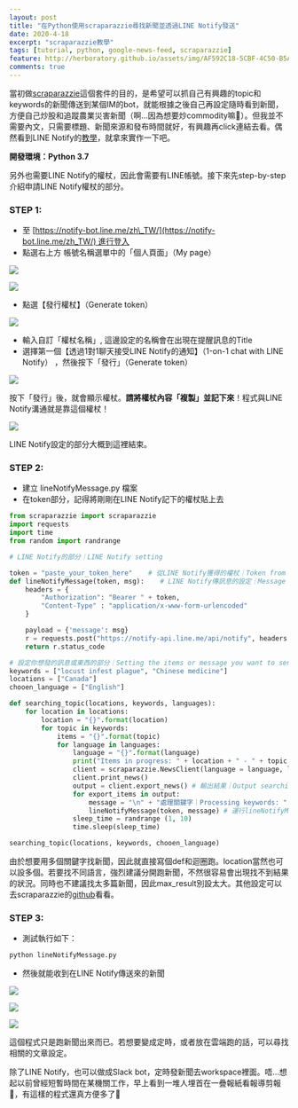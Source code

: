 ```yaml
---
layout: post
title: "在Python使用scraparazzie尋找新聞並透過LINE Notify發送"
date: 2020-4-18
excerpt: "scraparazzie教學"
tags: [tutorial, python, google-news-feed, scraparazzie]
feature: http://herboratory.github.io/assets/img/AF592C18-5CBF-4C50-B5AC-866209F9E304.jpeg
comments: true
---
```


當初做[scraparazzie](https://herboratory.ai/portfolio/scraparazzie/)這個套件的目的，是希望可以抓自己有興趣的topic和keywords的新聞傳送到某個IM的bot，就能根據之後自己再設定隨時看到新聞，方便自己炒股和追蹤農業災害新聞（啊...因為想要炒commodity嘛🤫）。但我並不需要內文，只需要標題、新聞來源和發布時間就好，有興趣再click連結去看。偶然看到LINE Notify的[教學](https://bustlec.github.io/note/2018/07/10/line-notify-using-python/)，就拿來實作一下吧。

**開發環境：Python 3.7**

另外也需要LINE Notify的權杖，因此會需要有LINE帳號。接下來先step-by-step介紹申請LINE Notify權杖的部分。

### STEP 1:

- 至 [https://notify-bot.line.me/zh\_TW/](https://notify-bot.line.me/zh_TW/) 進行登入
- 點選右上方 帳號名稱選單中的「個人頁面」（My page）

![](assets/img/Screenshot-2020-04-18-at-11.08.42-1024x597.png)

![](assets/img/Screenshot-2020-04-18-at-11.10.52-1-1024x590.png)

- 點選【發行權杖】（Generate token）

![](assets/img/Screenshot-2020-04-18-at-11.11.40-1024x593.png)

- 輸入自訂「權杖名稱」, 這邊設定的名稱會在出現在提醒訊息的Title
- 選擇第一個【透過1對1聊天接受LINE Notify的通知】（1-on-1 chat with LINE Notify） ，然後按下「發行」（Generate token）

![](assets/img/Screenshot-2020-04-18-at-11.14.03-1024x593.png)

按下「發行」後，就會顯示權杖。**請將權杖內容「複製」並記下來**！程式與LINE Notify溝通就是靠這個權杖！

![](assets/img/Screenshot-2020-04-18-at-11.15.33-1024x593.png)

LINE Notify設定的部分大概到這裡結束。

### STEP 2:

- 建立 lineNotifyMessage.py 檔案
- 在token部分，記得將剛剛在LINE Notify記下的權杖貼上去

```python
from scraparazzie import scraparazzie
import requests
import time
from random import randrange

# LINE Notify的部分｜LINE Notify setting

token = "paste_your_token_here"    # 從LINE Notify獲得的權杖｜Token from LINE Notify
def lineNotifyMessage(token, msg):    # LINE Notify傳訊息的設定｜Message sending setting of LINE Notify
    headers = {
        "Authorization": "Bearer " + token, 
        "Content-Type" : "application/x-www-form-urlencoded"
    }

    payload = {'message': msg}
    r = requests.post("https://notify-api.line.me/api/notify", headers = headers, params = payload)
    return r.status_code

# 設定你想發的訊息或東西的部分｜Setting the items or message you want to send
keywords = ["locust infest plague", "Chinese medicine"]
locations = ["Canada"]
chooen_language = ["English"]

def searching_topic(locations, keywords, languages):
    for location in locations:
        location = "{}".format(location)
        for topic in keywords:
            items = "{}".format(topic)
            for language in languages:
                language = "{}".format(language)
                print("Items in progress: " + location + " - " + topic + " - " + language)
                client = scraparazzie.NewsClient(language = language, location = location, query = items, max_results = 1) # 利用scraparazie尋找詢問的關鍵字｜Searching the keywords through scraparazzie
                client.print_news()
                output = client.export_news() # 輸出結果｜Output searching result
                for export_items in output:
                    message = "\n" + "處理關鍵字｜Processing keywords: " + items + "\n" + "標題｜Title: " + export_items['title'] + "\n" + "新聞來源｜Source: " + export_items['source'] + "\n" + "連結｜Link: " + export_items['link'] + "\n" + "發布時間｜Publish date: " + export_items['publish_date']
                    lineNotifyMessage(token, message) # 運行lineNotifyMessage()｜Run lineNotifyMessage()
                sleep_time = randrange (1, 10)
                time.sleep(sleep_time)

searching_topic(locations, keywords, chooen_language)
```

由於想要用多個關鍵字找新聞，因此就直接寫個def和迴圈跑。location當然也可以設多個。若要找不同語言，強烈建議分開跑新聞，不然很容易會出現找不到結果的狀況。同時也不建議找太多篇新聞，因此max\_result別設太大。其他設定可以去scraparazzie的[github](https://github.com/herboratory/scraparazzie)看看。

### STEP 3:

- 測試執行如下：

```python
python lineNotifyMessage.py
```

- 然後就能收到在LINE Notify傳送來的新聞

![](assets/img/WhatsApp-Image-2020-04-18-at-17.05.08-576x1024.jpeg)

![](assets/img/WhatsApp-Image-2020-04-18-at-17.04.36-576x1024.jpeg)

![](assets/img/WhatsApp-Image-2020-04-18-at-17.04.37-576x1024.jpeg)

這個程式只是跑新聞出來而已。若想要變成定時，或者放在雲端跑的話，可以尋找相關的文章設定。

除了LINE Notify，也可以做成Slack bot，定時發新聞去workspace裡面。唔...想起以前曾經短暫時間在某機關工作，早上看到一堆人埋首在一疊報紙看報導剪報🤭，有這樣的程式還真方便多了😬
